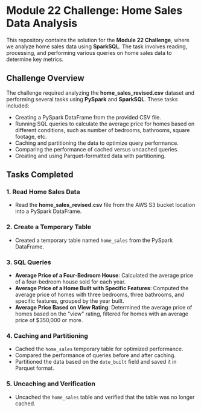 # Module 22 Challenge: Home Sales Data Analysis

This repository contains the solution for the **Module 22 Challenge**, where we analyze home sales data using **SparkSQL**. The task involves reading, processing, and performing various queries on home sales data to determine key metrics.

## Challenge Overview

The challenge required analyzing the **home_sales_revised.csv** dataset and performing several tasks using **PySpark** and **SparkSQL**. These tasks included:

- Creating a PySpark DataFrame from the provided CSV file.
- Running SQL queries to calculate the average price for homes based on different conditions, such as number of bedrooms, bathrooms, square footage, etc.
- Caching and partitioning the data to optimize query performance.
- Comparing the performance of cached versus uncached queries.
- Creating and using Parquet-formatted data with partitioning.

## Tasks Completed

### 1. **Read Home Sales Data**
- Read the **home_sales_revised.csv** file from the AWS S3 bucket location into a PySpark DataFrame.

### 2. **Create a Temporary Table**
- Created a temporary table named `home_sales` from the PySpark DataFrame.

### 3. **SQL Queries**
- **Average Price of a Four-Bedroom House**: Calculated the average price of a four-bedroom house sold for each year.
- **Average Price of a Home Built with Specific Features**: Computed the average price of homes with three bedrooms, three bathrooms, and specific features, grouped by the year built.
- **Average Price Based on View Rating**: Determined the average price of homes based on the "view" rating, filtered for homes with an average price of $350,000 or more.
  
### 4. **Caching and Partitioning**
- Cached the `home_sales` temporary table for optimized performance.
- Compared the performance of queries before and after caching.
- Partitioned the data based on the `date_built` field and saved it in Parquet format.

### 5. **Uncaching and Verification**
- Uncached the `home_sales` table and verified that the table was no longer cached.
